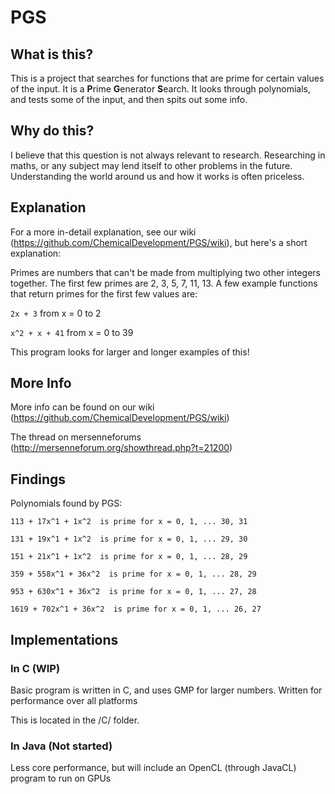 # PGS

## What is this?
This is a project that searches for functions that are prime for certain values of the input. It is a **P**rime **G**enerator **S**earch. It looks through polynomials, and tests some of the input, and then spits out some info.

## Why do this?
I believe that this question is not always relevant to research. Researching in maths, or any subject may lend itself to other problems in the future. Understanding the world around us and how it works is often priceless.

## Explanation
For a more in-detail explanation, see our wiki (https://github.com/ChemicalDevelopment/PGS/wiki), but here's a short explanation:


Primes are numbers that can't be made from multiplying two other integers together. The first few primes are 2, 3, 5, 7, 11, 13. A few example functions that return primes for the first few values are:


`2x + 3`
from x = 0 to 2


`x^2 + x + 41`
from x = 0 to 39


This program looks for larger and longer examples of this!

## More Info
More info can be found on our wiki (https://github.com/ChemicalDevelopment/PGS/wiki)


The thread on mersenneforums (http://mersenneforum.org/showthread.php?t=21200)


## Findings

Polynomials found by PGS:

`113 + 17x^1 + 1x^2  is prime for x = 0, 1, ... 30, 31`


`131 + 19x^1 + 1x^2  is prime for x = 0, 1, ... 29, 30`


`151 + 21x^1 + 1x^2  is prime for x = 0, 1, ... 28, 29`


`359 + 558x^1 + 36x^2  is prime for x = 0, 1, ... 28, 29`


`953 + 630x^1 + 36x^2  is prime for x = 0, 1, ... 27, 28`


`1619 + 702x^1 + 36x^2  is prime for x = 0, 1, ... 26, 27`

## Implementations

### In C (WIP)
Basic program is written in C, and uses GMP for larger numbers. Written for performance over all platforms


This is located in the /C/ folder.

### In Java (Not started)
Less core performance, but will include an OpenCL (through JavaCL) program to run on GPUs
